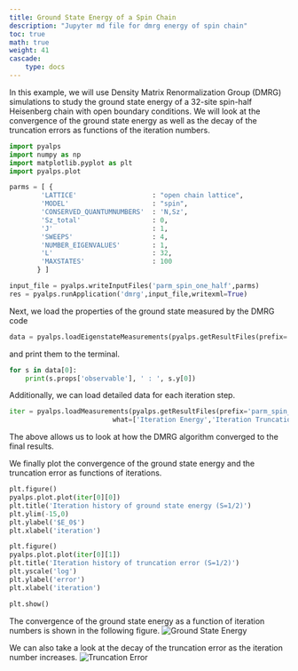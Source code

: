 ```yaml
---
title: Ground State Energy of a Spin Chain
description: "Jupyter md file for dmrg energy of spin chain"
toc: true
math: true
weight: 41
cascade:
    type: docs
---
```


In this example, we will use Density Matrix Renormalization Group (DMRG) simulations to study the ground state energy of a 32-site spin-half Heisenberg chain with open boundary conditions. We will look at the convergence of the ground state energy as well as the decay of the truncation errors as functions of the iteration numbers.




```python
import pyalps
import numpy as np
import matplotlib.pyplot as plt
import pyalps.plot

parms = [ { 
        'LATTICE'                   : "open chain lattice", 
        'MODEL'                     : "spin",
        'CONSERVED_QUANTUMNUMBERS'  : 'N,Sz',
        'Sz_total'                  : 0,
        'J'                         : 1,
        'SWEEPS'                    : 4,
        'NUMBER_EIGENVALUES'        : 1,
        'L'                         : 32,
        'MAXSTATES'                 : 100
       } ]

input_file = pyalps.writeInputFiles('parm_spin_one_half',parms)
res = pyalps.runApplication('dmrg',input_file,writexml=True)
```

Next, we load the properties of the ground state measured by the DMRG code


```python
data = pyalps.loadEigenstateMeasurements(pyalps.getResultFiles(prefix='parm_spin_one_half'))
```

and print them to the terminal.


```python
for s in data[0]:
    print(s.props['observable'], ' : ', s.y[0])
```

Additionally, we can load detailed data for each iteration step.


```python
iter = pyalps.loadMeasurements(pyalps.getResultFiles(prefix='parm_spin_one_half'),
                          what=['Iteration Energy','Iteration Truncation Error'])
```

The above allows us to look at how the DMRG algorithm converged to the final results.

We finally plot the convergence of the ground state energy and the truncation error as functions of iterations.


```python
plt.figure()
pyalps.plot.plot(iter[0][0])
plt.title('Iteration history of ground state energy (S=1/2)')
plt.ylim(-15,0)
plt.ylabel('$E_0$')
plt.xlabel('iteration')

plt.figure()
pyalps.plot.plot(iter[0][1])
plt.title('Iteration history of truncation error (S=1/2)')
plt.yscale('log')
plt.ylabel('error')
plt.xlabel('iteration')

plt.show()
```

The convergence of the ground state energy as a function of iteration numbers is shown in the following figure.
![Ground State Energy](/figs/dmrg_energy.png)

We can also take a look at the decay of the truncation error as the iteration number increases.
![Truncation Error](/figs/dmrg_truncation.png)
